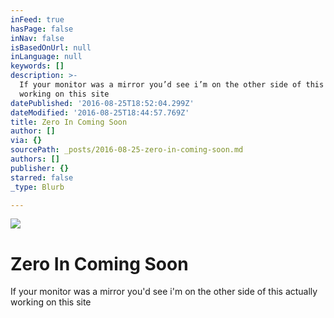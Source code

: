 ```yaml
---
inFeed: true
hasPage: false
inNav: false
isBasedOnUrl: null
inLanguage: null
keywords: []
description: >-
  If your monitor was a mirror you’d see i’m on the other side of this actually
  working on this site
datePublished: '2016-08-25T18:52:04.299Z'
dateModified: '2016-08-25T18:44:57.769Z'
title: Zero In Coming Soon
author: []
via: {}
sourcePath: _posts/2016-08-25-zero-in-coming-soon.md
authors: []
publisher: {}
starred: false
_type: Blurb

---
```

![](https://the-grid-user-content.s3-us-west-2.amazonaws.com/fb275fbe-1ba5-4abe-bc5a-94649c6716ad.jpg)

# Zero In Coming Soon

If your monitor was a mirror you'd see i'm on the other side of this actually working on this site